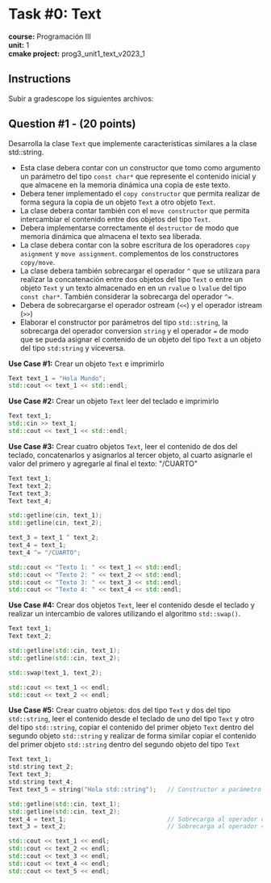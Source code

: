 # Task #0: Text  
**course:** Programación III  
**unit:** 1  
**cmake project:** prog3_unit1_text_v2023_1
## Instructions
Subir a gradescope los siguientes archivos:

## Question #1 - (20 points)
Desarrolla la clase `Text` que implemente características similares a la clase std::string. 

- Esta clase debera contar con un constructor que tomo como argumento un parámetro del tipo `const char*` que represente el contenido inicial y que  almacene en la memoria dinámica una copia de este texto.
- Debera tener implementado el `copy constructor` que permita realizar de forma segura la copia de un objeto `Text` a otro objeto `Text`.
- La clase debera contar también con el `move constructor` que permita intercambiar el contenido entre dos objetos del tipo `Text`.
- Debera implementarse correctamente el `destructor` de modo que memoria dinámica que almacena el texto sea liberada.
- La clase debera contar con la sobre escritura de los operadores `copy asignment` y `move assignment`. complementos de los constructores `copy/move`.
- La clase debera también sobrecargar el operador `^` que se utilizara para realizar la concatenación entre dos objetos del tipo `Text` o entre un objeto `Text` y un texto almacenado en en un `rvalue` o `lvalue` del tipo `const char*`. También considerar la sobrecarga del operador `^=`.
- Debera de sobrecargarse el operador ostream (`<<`) y el operador istream (`>>`) 
- Elaborar el constructor por parámetros del tipo `std::string`, la sobrecarga del operador conversion `string` y el operador `=` de modo que se pueda asignar el contenido de un objeto del tipo `Text` a un objeto del tipo `std:string` y viceversa.

**Use Case #1:** Crear un objeto `Text` e imprimirlo
```cpp
Text text_1 = "Hola Mundo";
std::cout << text_1 << std::endl;
```

**Use Case #2:** Crear un objeto `Text` leer del teclado e imprimirlo
```cpp
Text text_1;
std::cin >> text_1;
std::cout << text_1 << std::endl;
```

**Use Case #3:** Crear cuatro objetos `Text`, leer el contenido de dos del teclado, concatenarlos y asignarlos al tercer objeto, al cuarto asignarle el valor del primero y agregarle al final el texto: "/CUARTO"
```cpp
Text text_1;
Text text_2;
Text text_3;
Text text_4;

std::getline(cin, text_1);
std::getline(cin, text_2);

text_3 = text_1 ^ text_2;
text_4 = text_1;
text_4 ^= "/CUARTO";

std::cout << "Texto 1: " << text_1 << std::endl;
std::cout << "Texto 2: " << text_2 << std::endl;
std::cout << "Texto 3: " << text_3 << std::endl;
std::cout << "Texto 4: " << text_4 << std::endl;
```

**Use Case #4:** Crear dos objetos `Text`, leer el contenido desde el teclado y realizar un intercambio de valores utilizando el algoritmo `std::swap()`.
```cpp
Text text_1;
Text text_2;

std::getline(std::cin, text_1);
std::getline(std::cin, text_2);

std::swap(text_1, text_2);

std::cout << text_1 << endl;
std::cout << text_2 << endl;
```

**Use Case #5:** Crear cuatro objetos: dos del tipo `Text` y dos del tipo `std::string`, leer el contenido desde el teclado de uno del tipo `Text` y otro del tipo `std::string`, copiar el contenido del primer objeto `Text` dentro del segundo objeto `std::string` y realizar de forma similar copiar el contenido del primer objeto `std::string` dentro del segundo objeto del tipo `Text`
```cpp
Text text_1;
std:string text_2;
Text text_3;
std:string text_4;
Text text_5 = string("Hola std::string");   // Constructor x parámetro std::string

std::getline(std::cin, text_1);
std::getline(std::cin, text_2);
text_4 = text_1;                            // Sobrecarga al operador conversión
text_3 = text_2;                            // Sobrecarga al operador =

std::cout << text_1 << endl;
std::cout << text_2 << endl;
std::cout << text_3 << endl;
std::cout << text_4 << endl;
std::cout << text_5 << endl;
```